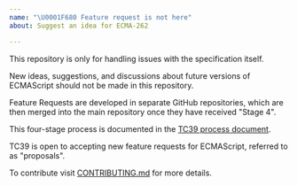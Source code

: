 ```yaml
---
name: "\U0001F680 Feature request is not here"
about: Suggest an idea for ECMA-262

---
```


This repository is only for handling issues with the specification itself.

New ideas, suggestions, and discussions about future versions of ECMAScript should not be made in this repository.

Feature Requests are developed in separate GitHub repositories,
which are then merged into the main repository once they have received "Stage 4". 

This four-stage process is documented in the [TC39 process document](https://tc39.es/process-document/).

TC39 is open to accepting new feature requests for ECMAScript, referred to as "proposals". 

To contribute visit [CONTRIBUTING.md](/CONTRIBUTING.md) for more details.
